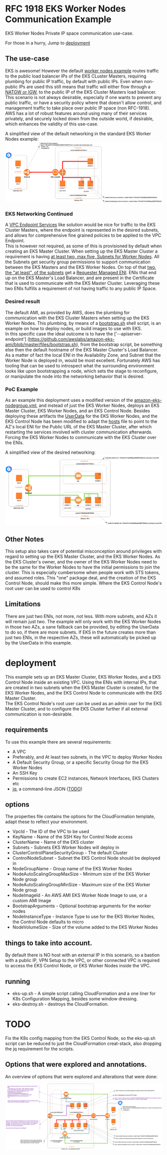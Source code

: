 # RFC 1918 EKS Worker Nodes Communication Example
EKS Worker Nodes Private IP space communication use-case.

For those in a hurry, Jump to [deployment](#deployment)

## The use-case
EKS is awesome! However the default [worker nodes example](https://docs.aws.amazon.com/eks/latest/userguide/launch-workers.html)
routes traffic to the public load balancer IPs of the EKS CLuster Masters,
requiring plumbing for public IP traffic, by default with public IPs.
Even when non-public IPs are used this still means that traffic will either flow
through a [NATGW or IGW](https://docs.aws.amazon.com/vpc/latest/userguide/vpc-nat-gateway.html),
to the public IP of the EKS Cluster Masters load balancer.  
This scenario is not always desirable, especially if one wants to prevent any public
traffic, or have a security policy where that doesn't allow control, and management
traffic to take place over public IP space (non RFC-1918).  
AWS has a lot of robust features around using many of their services privately,
and securely locked down from the outside world, if desirable, which enhances
the validity of this use-case.

A simplified view of the default networking in the standard EKS Worker Nodes example:  
![Simplified Default EKS Worker Nodes network picture][default]

### EKS Networking Continued
A [VPC Endpoint Services](https://docs.aws.amazon.com/vpc/latest/userguide/endpoint-service.html)
like solution would be nice for traffic to the EKS Cluster Masters, where the endpoint is
represented in the desired subnets, and allows for comprehensive fine grained
policies to be applied to the VPC Endpoint.  
This is however not required, as some of this is provisioned by default when
creating an EKS Master Cluster. When setting up the EKS Master Cluster a
requirement is having [at least two, max five, Subnets for Worker Nodes](https://docs.aws.amazon.com/eks/latest/userguide/network_reqs.html). All the Subnets
get security group permissions to support communication between the EKS
Masters and the EKS Worker Nodes. On top of that [two, the "at least",
of the subnets](https://docs.aws.amazon.com/eks/latest/userguide/network_reqs.html)
get a [Requester Managed ENI](https://docs.aws.amazon.com/AWSEC2/latest/UserGuide/requester-managed-eni.html).
ENIs that end up on the EKS Master's Load Balancer, and are present in the Certificate
that is used to communicate with the EKS Master Cluster. Leveraging these two ENIs
fulfills a requirement of not having traffic to any public IP Space.

### Desired result
The default AMI, as provided by AWS, does the plumbing for communication with the EKS Cluster Masters when setting up the EKS Worker Nodes.
This plumbing, by means of a [bootstrap.sh](https://github.com/awslabs/amazon-eks-ami/blob/master/files/bootstrap.sh)
shell script, is an example on how to deploy nodes, or build images to use with EKS.  
In this specific case the ideal outcome is to have the ['--apiserver-endpoint'] (https://github.com/awslabs/amazon-eks-ami/blob/master/files/bootstrap.sh), from the bootstrap script,
be something else then the default hostname of the EKS Master Cluster's Load Balancer.
As a matter of fact the local ENI in the Availability Zone, and Subnet that the Worker Node is deployed in, would be most excellent. Fortunately AWS has tooling that can be used to introspect what the surrounding environment looks like upon bootstrapping a node, which sets the stage to reconfigure, or manipulate the
node into the networking behavior that is desired.

### PoC Example
As an example this deployment uses a modified version of the [amazon-eks-nodegroup.yml](https://amazon-eks.s3-us-west-2.amazonaws.com/cloudformation/2018-11-07/amazon-eks-nodegroup.yaml), and instead of just the EKS Worker Nodes, deploys an EKS Master Cluster,
EKS Worker Nodes, and an EKS Control Node. Besides deploying these artifacts the [UserData](https://docs.aws.amazon.com/AWSEC2/latest/UserGuide/user-data.html)
for the EKS Worker Nodes, and the EKS Control Node has been modified to adapt the [hosts](https://en.wikipedia.org/wiki/Hosts_(file))
file to point to the AZ's local ENI for the Public URL of the EKS Master Cluster,
after which restarting the services involved with cluster communication afterwards. Forcing
the EKS Worker Nodes to communicate with the EKS Cluster over the ENIs.

A simplified view of the desired networking:  
![Simplified Altered EKS Worker Nodes network picture][altered]

## Other Notes
This setup also takes care of potential misconception around privileges with regard to
setting up the EKS Master Cluster, and the EKS Worker Nodes. As the EKS Cluster's owner, and the
owner of the EKS Worker Nodes need to be the same for the Worker Nodes to have the initial
permissions to join the cluster. This is especially cumbersome when people work
with STS tokens, and assumed roles. This "one" package deal, and the creation
of the EKS Control Node, should make this more simple. Where the EKS Control
Node's root user can be used to control K8s

## Limitations
There are just two ENIs, not more, not less. With more subnets, and AZs it will
remain just two. The example will only work with the EKS Worker Nodes in those
two AZs, a sane fallback can be provided, by editing the UserData to do so,
if there are more subnets. If EKS in the future creates more than just two
ENIs, in the respective AZs, these will automatically be picked up by the
UserData in this example.

# deployment
This example sets up an EKS Master Cluster, EKS Worker Nodes, and a EKS Control Node
inside an existing VPC. Using the ENIs with internal IPs, that are created in
two subnets when the EKS Master Cluster is created, for the EKS Worker Nodes,
and the EKS Control Node to communicate with the EKS Master Cluster.  
The EKS Control Node's root user can be used as an admin user for the EKS
Master Cluster, and to configure the EKS Cluster further if all external
communication is non-desirable.

## requirements
To use this example there are several requirements:  

* A VPC
* Preferably, and At least two subnets, in the VPC to deploy Worker Nodes
* A Default Security Group, or a specific Security Group for the EKS Worker Nodes
* An SSH Key
* Permissions to create EC2 instances, Network Interfaces, EKS Clusters etc
* [jq](https://stedolan.github.io/jq/), a command-line JSON ([TODO](#TODO))

## options
The properties file contains the options for the CloudFormation template, adapt
these to reflect your environment.

* VpcId - The ID of the VPC to be used
* KeyName - Name of the SSH Key for Control Node access
* ClusterName - Name of the EKS cluster
* Subnets - Subnets EKS Worker Nodes will deploy in
* ClusterControlPlaneSecurityGroup - The default Cluster
* ControlNodeSubnet - Subnet the EKS Control Node should be deployed in
* NodeGroupName - Group name of the EKS Worker Nodes
* NodeAutoScalingGroupMaxSize - Minimum size of the EKS Worker Node group
* NodeAutoScalingGroupMinSize - Maximum size of the EKS Worker Node group
* NodeImageId - An AWS AMI EKS Worker Node Image to use, or a custom AMI Image
* BootstrapArguments - Optional bootstrap arguments for the worker nodes
* NodeInstanceType - Instance Type to use for the EKS Worker Nodes, the Control
Node defaults to micro
* NodeVolumeSize - Size of the volume added to the EKS Worker Nodes

## things to take into account.
By default there is NO host with an external IP in this scenario, so a bastion
with a public IP, VPN Setup to the VPC, or other connected VPC is required to
access the EKS Control Node, or EKS Worker Nodes inside the VPC.

## running

* eks-up.sh - A simple script calling CloudFormation and a one liner for K8s
Configuration Mapping, besides some window dressing.
* eks-destroy.sh - destroys the CloudFormation.

# TODO
Fix the K8s config mapping from the EKS Control Node, so the eks-up.sh script can be
reduced to just the CloudFormation creat-stack, also dropping the jq requirement for the scripts.

## Options that were explored and annotations.
An overview of options that were explored and alterations that were done:  

![The Test Map Picture][testmap]

[default]: images/default.png "Default EKS Workers example networking"
[altered]: images/altered.png "Altered hosts file to point at AZs local ENI"
[testmap]: images/testmap.png "Test map"
